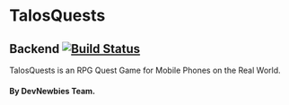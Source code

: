 # TalosQuests

## Backend [![Build Status](https://api.travis-ci.org/DevNewbies/TalosQuests.svg?branch=master)](https://travis-ci.org/DevNewbies/TalosQuests)

TalosQuests is an RPG Quest Game for Mobile Phones on the Real World.

#### By DevNewbies Team.
